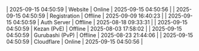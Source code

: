 | 2025-09-15 04:50:59 | Website | Online | 2025-09-15 04:50:56 |
| 2025-09-15 04:50:59 | Registration | Offline | 2025-09-09 16:40:23 |
| 2025-09-15 04:50:59 | Auth Server | Offline | 2025-08-18 09:33:31 |
| 2025-09-15 04:50:59 | Kezan (PvE) | Offline | 2025-08-03 17:58:02 |
| 2025-09-15 04:50:59 | Gurubashi (PvP) | Offline | 2025-08-23 21:44:06 |
| 2025-09-15 04:50:59 | Cloudflare | Online | 2025-09-15 04:50:56 |
